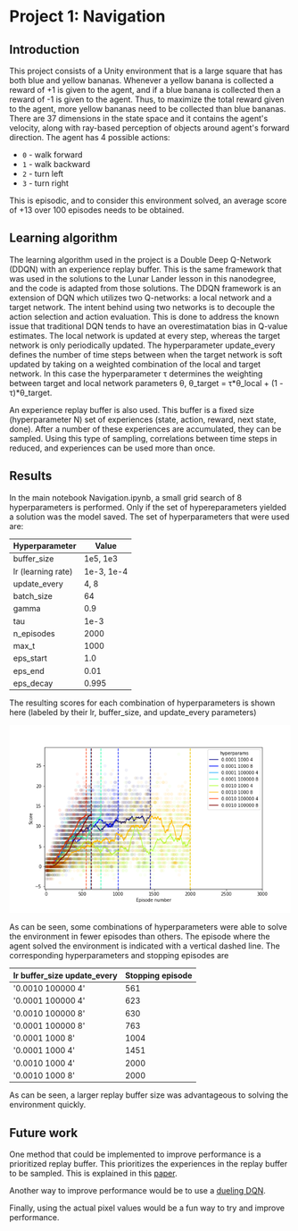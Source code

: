 # Project 1: Navigation

## Introduction

This project consists of a Unity environment that is a large square that has both blue and yellow bananas. Whenever a yellow banana is collected a reward of +1 is given to the agent, and if a blue banana is collected then a reward of -1 is given to the agent. Thus, to maximize the total reward given to the agent, more yellow bananas need to be collected than blue bananas.  There are 37 dimensions in the state space and it contains the agent's velocity, along with ray-based perception of objects around agent's forward direction.  The agent has 4 possible actions:

- `0` - walk forward 
- `1` - walk backward
- `2` - turn left
- `3` - turn right

This is episodic, and to consider this environment solved, an average score of +13 over 100 episodes needs to be obtained.

## Learning algorithm 

The learning algorithm used in the project is a Double Deep Q-Network (DDQN) with an experience replay buffer. This is the same framework that was used in the solutions to the Lunar Lander lesson in this nanodegree, and the code is adapted from those solutions.  The DDQN framework is an extension of DQN which utilizes two Q-networks: a local network and a target network.  The intent behind using two networks is to decouple the action selection and action evaluation.  This is done to address the known issue that traditional DQN tends to have an overestimatation bias in Q-value estimates.  The local network is updated at every step, whereas the target network is only periodically updated.  The hyperparameter update_every defines the number of time steps between when the target network is soft updated by taking on a weighted combination of the local and target network.  In this case the hyperparameter τ determines the weighting between target and local network parameters θ, θ_target = τ*θ_local + (1 - τ)*θ_target.  

An experience replay buffer is also used.  This buffer is a fixed size (hyperparameter N) set of experiences (state, action, reward, next state, done).  After a number of these experiences are accumulated, they can be sampled.  Using this type of sampling, correlations between time steps in reduced, and experiences can be used more than once.

## Results

In the main notebook Navigation.ipynb, a small grid search of 8 hyperparameters is performed.  Only if the set of hypereparameters yielded a solution was the model saved.  The set of hyperparameters that were used are:

  | Hyperparameter                      | Value |
  | ----------------------------------- | ----- |
  | buffer_size                  | 1e5, 1e3   |
  | lr (learning rate)                  | 1e-3, 1e-4  |
  | update_every                        | 4, 8     |
  | batch_size                          | 64    |
  | gamma                               | 0.9   |
  | tau                                 | 1e-3  |
  | n_episodes                          | 2000   |
  | max_t                               | 1000  |
  | eps_start                       | 1.0   |
  | eps_end                     | 0.01   |
  | eps_decay                       | 0.995 |

The resulting scores for each combination of hyperparameters is shown here (labeled by their lr, buffer_size, and update_every parameters) 

![scores-vs-episodes](score_vs_episode.png)

As can be seen, some combinations of hyperparameters were able to solve the environment in fewer episodes than others.  The episode where the agent solved the environment is indicated with a vertical dashed line.  The corresponding hyperparameters and stopping episodes are

 | lr buffer_size update_every | Stopping episode |
 | --------------------------- | ---------------- |
 |'0.0010 100000 4'| 561 |
 |'0.0001 100000 4'| 623 |
 |'0.0010 100000 8'| 630 |
 |'0.0001 100000 8'| 763 |
 |'0.0001 1000 8'| 1004 |
 |'0.0001 1000 4'| 1451 |
 |'0.0010 1000 4'| 2000 |
 |'0.0010 1000 8'| 2000 |

As can be seen, a larger replay buffer size was advantageous to solving the environment quickly.  


## Future work

One method that could be implemented to improve performance is a prioritized replay buffer.  This prioritizes the experiences in the replay buffer to be sampled.  This is explained in this [paper](https://arxiv.org/abs/1511.05952).

Another way to improve performance would be to use a [dueling DQN](https://arxiv.org/abs/1511.06581).

Finally, using the actual pixel values would be a fun way to try and improve performance.